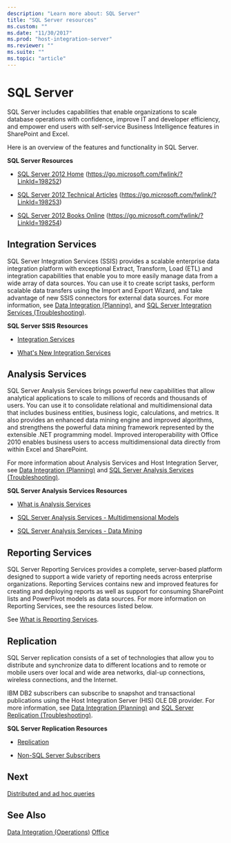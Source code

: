 ```yaml
---
description: "Learn more about: SQL Server"
title: "SQL Server resources"
ms.custom: ""
ms.date: "11/30/2017"
ms.prod: "host-integration-server"
ms.reviewer: ""
ms.suite: ""
ms.topic: "article"
---
```

# SQL Server
SQL Server includes capabilities that enable organizations to scale database operations with confidence, improve IT and developer efficiency, and empower end users with self-service Business Intelligence features in SharePoint and Excel.

Here is an overview of the features and functionality in SQL Server.

 **SQL Server Resources**

-   [SQL Server 2012 Home](https://go.microsoft.com/fwlink/?LinkId=198252) (https://go.microsoft.com/fwlink/?LinkId=198252)

-   [SQL Server 2012 Technical Articles](https://go.microsoft.com/fwlink/?LinkId=198253) (https://go.microsoft.com/fwlink/?LinkId=198253)

-   [SQL Server 2012 Books Online](/sql/sql-server/) (https://go.microsoft.com/fwlink/?LinkId=198254)

## Integration Services

SQL Server Integration Services (SSIS) provides a scalable enterprise data integration platform with exceptional Extract, Transform, Load (ETL) and integration capabilities that enable you to more easily manage data from a wide array of data sources. You can use it to create script tasks, perform scalable data transfers using the Import and Export Wizard, and take advantage of new SSIS connectors for external data sources. For more information, see [Data Integration (Planning)](./data-integration-planning-1.md), and [SQL Server Integration Services (Troubleshooting)](./sql-server-integration-services-troubleshooting-1.md).

**SQL Server SSIS Resources**

-   [Integration Services](/sql/integration-services/sql-server-integration-services)

-   [What's New Integration Services](/sql/integration-services/what-s-new-in-integration-services-in-sql-server-2016)

## Analysis Services
SQL Server Analysis Services brings powerful new capabilities that allow analytical applications to scale to millions of records and thousands of users. You can use it to consolidate relational and multidimensional data that includes business entities, business logic, calculations, and metrics. It also provides an enhanced data mining engine and improved algorithms, and strengthens the powerful data mining framework represented by the extensible .NET programming model. Improved interoperability with Office 2010 enables business users to access multidimensional data directly from within Excel and SharePoint.

 For more information about Analysis Services and Host Integration Server, see [Data Integration (Planning)](./data-integration-planning-1.md) and [SQL Server Analysis Services (Troubleshooting)](./sql-server-analysis-services-troubleshooting-2.md).

 **SQL Server Analysis Services Resources**

-   [What is Analysis Services](/sql/analysis-services/analysis-services)

-   [SQL Server Analysis Services - Multidimensional Models](/sql/analysis-services/multidimensional-models/multidimensional-models-ssas)

-   [SQL Server Analysis Services - Data Mining](/sql/analysis-services/data-mining/data-mining-ssas)

## Reporting Services
SQL Server Reporting Services provides a complete, server-based platform designed to support a wide variety of reporting needs across enterprise organizations. Reporting Services contains new and improved features for creating and deploying reports as well as support for consuming SharePoint lists and PowerPivot models as data sources. For more information on Reporting Services, see the resources listed below.

See [What is Reporting Services](/sql/reporting-services/create-deploy-and-manage-mobile-and-paginated-reports).

## Replication
SQL Server replication consists of a set of technologies that allow you to distribute and synchronize data to different locations and to remote or mobile users over local and wide area networks, dial-up connections, wireless connections, and the Internet.

IBM DB2 subscribers can subscribe to snapshot and transactional publications using the Host Integration Server (HIS) OLE DB provider. For more information, see [Data Integration (Planning)](./data-integration-planning-1.md) and [SQL Server Replication (Troubleshooting)](./sql-server-replication-troubleshooting-1.md).

 **SQL Server Replication Resources**

-   [Replication](/sql/relational-databases/replication/sql-server-replication)

-   [Non-SQL Server Subscribers](/sql/relational-databases/replication/non-sql/non-sql-server-subscribers)

## Next

 [Distributed and ad hoc queries](../core/query-processor2.md)

## See Also
 [Data Integration (Operations)](./data-integration-operations-2.md)
 [Office](../core/office2.md)